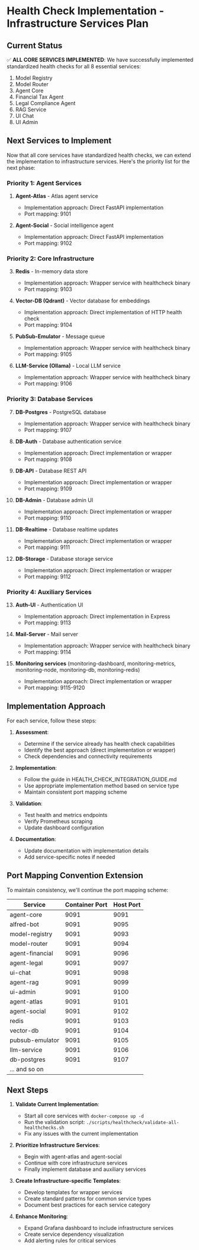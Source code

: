 # Health Check Implementation - Infrastructure Services Plan

## Current Status

✅ **ALL CORE SERVICES IMPLEMENTED**: We have successfully implemented standardized health checks for all 8 essential services:
1. Model Registry
2. Model Router
3. Agent Core
4. Financial Tax Agent
5. Legal Compliance Agent
6. RAG Service
7. UI Chat
8. UI Admin

## Next Services to Implement

Now that all core services have standardized health checks, we can extend the implementation to infrastructure services. Here's the priority list for the next phase:

### Priority 1: Agent Services
1. **Agent-Atlas** - Atlas agent service
   - Implementation approach: Direct FastAPI implementation
   - Port mapping: 9101

2. **Agent-Social** - Social intelligence agent
   - Implementation approach: Direct FastAPI implementation
   - Port mapping: 9102

### Priority 2: Core Infrastructure
3. **Redis** - In-memory data store
   - Implementation approach: Wrapper service with healthcheck binary
   - Port mapping: 9103

4. **Vector-DB (Qdrant)** - Vector database for embeddings
   - Implementation approach: Direct implementation of HTTP health check
   - Port mapping: 9104

5. **PubSub-Emulator** - Message queue
   - Implementation approach: Wrapper service with healthcheck binary
   - Port mapping: 9105

6. **LLM-Service (Ollama)** - Local LLM service
   - Implementation approach: Wrapper service with healthcheck binary
   - Port mapping: 9106

### Priority 3: Database Services
7. **DB-Postgres** - PostgreSQL database
   - Implementation approach: Wrapper service with healthcheck binary
   - Port mapping: 9107

8. **DB-Auth** - Database authentication service
   - Implementation approach: Direct implementation or wrapper
   - Port mapping: 9108

9. **DB-API** - Database REST API
   - Implementation approach: Direct implementation or wrapper
   - Port mapping: 9109

10. **DB-Admin** - Database admin UI
    - Implementation approach: Direct implementation or wrapper
    - Port mapping: 9110

11. **DB-Realtime** - Database realtime updates
    - Implementation approach: Direct implementation or wrapper
    - Port mapping: 9111

12. **DB-Storage** - Database storage service
    - Implementation approach: Direct implementation or wrapper
    - Port mapping: 9112

### Priority 4: Auxiliary Services
13. **Auth-UI** - Authentication UI
    - Implementation approach: Direct implementation in Express
    - Port mapping: 9113

14. **Mail-Server** - Mail server
    - Implementation approach: Wrapper service with healthcheck binary
    - Port mapping: 9114

15. **Monitoring services** (monitoring-dashboard, monitoring-metrics, monitoring-node, monitoring-db, monitoring-redis)
    - Implementation approach: Direct implementation or wrapper
    - Port mapping: 9115-9120

## Implementation Approach

For each service, follow these steps:

1. **Assessment**:
   - Determine if the service already has health check capabilities
   - Identify the best approach (direct implementation or wrapper)
   - Check dependencies and connectivity requirements

2. **Implementation**:
   - Follow the guide in HEALTH_CHECK_INTEGRATION_GUIDE.md
   - Use appropriate implementation method based on service type
   - Maintain consistent port mapping scheme

3. **Validation**:
   - Test health and metrics endpoints
   - Verify Prometheus scraping
   - Update dashboard configuration

4. **Documentation**:
   - Update documentation with implementation details
   - Add service-specific notes if needed

## Port Mapping Convention Extension

To maintain consistency, we'll continue the port mapping scheme:

| Service | Container Port | Host Port |
|---------|----------------|-----------|
| agent-core | 9091 | 9091 |
| alfred-bot | 9091 | 9095 |
| model-registry | 9091 | 9093 |
| model-router | 9091 | 9094 |
| agent-financial | 9091 | 9096 |
| agent-legal | 9091 | 9097 |
| ui-chat | 9091 | 9098 |
| agent-rag | 9091 | 9099 |
| ui-admin | 9091 | 9100 |
| agent-atlas | 9091 | 9101 |
| agent-social | 9091 | 9102 |
| redis | 9091 | 9103 |
| vector-db | 9091 | 9104 |
| pubsub-emulator | 9091 | 9105 |
| llm-service | 9091 | 9106 |
| db-postgres | 9091 | 9107 |
| ... and so on |

## Next Steps

1. **Validate Current Implementation**:
   - Start all core services with `docker-compose up -d`
   - Run the validation script: `./scripts/healthcheck/validate-all-healthchecks.sh`
   - Fix any issues with the current implementation

2. **Prioritize Infrastructure Services**:
   - Begin with agent-atlas and agent-social
   - Continue with core infrastructure services
   - Finally implement database and auxiliary services

3. **Create Infrastructure-specific Templates**:
   - Develop templates for wrapper services
   - Create standard patterns for common service types
   - Document best practices for each service category

4. **Enhance Monitoring**:
   - Expand Grafana dashboard to include infrastructure services
   - Create service dependency visualization
   - Add alerting rules for critical services
